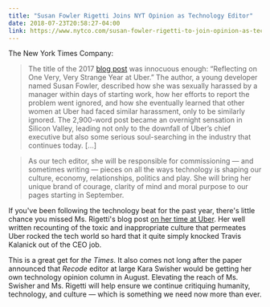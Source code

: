 ```yaml
---
title: "Susan Fowler Rigetti Joins NYT Opinion as Technology Editor"
date: 2018-07-23T20:58:27-04:00
link: https://www.nytco.com/susan-fowler-rigetti-to-join-opinion-as-technology-editor/
---
```

The New York Times Company: 

> The title of the 2017 [blog post][uber] was innocuous enough: “Reflecting on One Very, Very Strange Year at Uber.” The author, a young developer named Susan Fowler, described how she was sexually harassed by a manager within days of starting work, how her efforts to report the problem went ignored, and how she eventually learned that other women at Uber had faced similar harassment, only to be similarly ignored. The 2,900-word post became an overnight sensation in Silicon Valley, leading not only to the downfall of Uber’s chief executive but also some serious soul-searching in the industry that continues today. [...]

> As our tech editor, she will be responsible for commissioning — and sometimes writing — pieces on all the ways technology is shaping our culture, economy, relationships, politics and play. She will bring her unique brand of courage, clarity of mind and moral purpose to our pages starting in September.

If you've been following the technology beat for the past year, there's little chance you missed Ms. Rigetti's blog post [on her time at Uber][uber]. Her well written recounting of the toxic and inappropriate culture that permeates Uber rocked the tech world so hard that it quite simply knocked Travis Kalanick out of the CEO job. 

This is a great get for *the Times*. It also comes not long after the paper announced that *Recode* editor at large Kara Swisher would be getting her own technology opinion column in August. Elevating the reach of Ms. Swisher and Ms. Rigetti will help ensure we continue critiquing humanity, technology, and culture — which is something we need now more than ever. 

[uber]: https://www.susanjfowler.com/blog/2017/2/19/reflecting-on-one-very-strange-year-at-uber